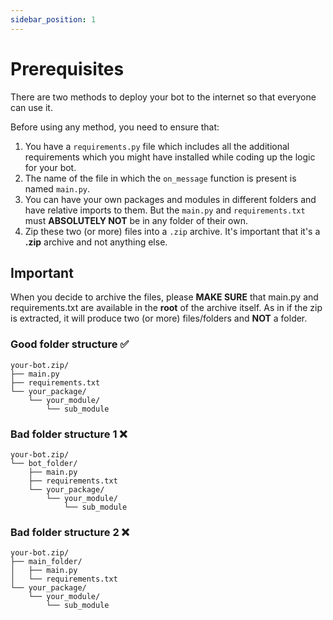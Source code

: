 ```yaml
---
sidebar_position: 1
---
```


# Prerequisites
There are two methods to deploy your bot to the internet so that everyone can use it.

Before using any method, you need to ensure that:
1. You have a `requirements.py` file which includes all the additional requirements which you might have installed while coding up the logic for your bot.
2. The name of the file in which the `on_message` function is present is named `main.py`.
3. You can have your own packages and modules in different folders and have relative imports to them. But the `main.py` and `requirements.txt` must **ABSOLUTELY NOT** be in any folder of their own.
3. Zip these two (or more) files into a `.zip` archive. It's important that it's a **.zip** archive and not anything else.

## Important
When you decide to archive the files, please **MAKE SURE** that main.py and requirements.txt are available in the **root** of the archive itself. As in if the zip is extracted, it will produce two (or more) files/folders and **NOT** a folder.

### Good folder structure :white_check_mark:
```
your-bot.zip/
├── main.py
├── requirements.txt
└── your_package/
    └── your_module/
        └── sub_module
```
### Bad folder structure 1 :x:
```
your-bot.zip/
└── bot_folder/
    ├── main.py
    ├── requirements.txt
    └── your_package/
        └── your_module/
            └── sub_module
```

### Bad folder structure 2 :x:
```
your-bot.zip/
├── main_folder/
│   ├── main.py
│   └── requirements.txt
└── your_package/
    └── your_module/
        └── sub_module
```